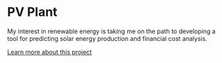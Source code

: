 # PV Plant

 My interest in renewable energy is taking me on the path to developing a tool for predicting solar energy production and financial cost analysis.  

 [Learn more about this project](https://jon-marks.github.io/PVPlant/)
